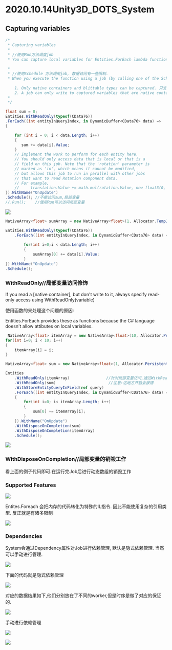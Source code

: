 # 2020.10.14Unity3D_DOTS_System

## Capturing variables
```c#
/*
 * Capturing variables
 * 
 * //使用Run方法调度job
 * You can capture local variables for Entities.ForEach lambda functions. 
 
 * 
 * //使用Schedule 方法调用job, 数据访问有一些限制. 
 * When you execute the function using a job (by calling one of the Schedule functions instead of Run) there are some restrictions on the captured variables and how you use them:
   
    1. Only native containers and blittable types can be captured. 只支持值类型
    2. A job can only write to captured variables that are native containers. (To “return” a single value, create a native array with one element.) 如果你向写入数据,需要使用native containers
 * 
 */
```


```c#
float sum = 0;
Entities.WithReadOnly(typeof(CData76))
.ForEach((int entityInQueryIndex, in DynamicBuffer<CData76> data) =>
{

    for (int i = 0; i < data.Length; i++)
    {
       sum += data[i].Value;
    }
    // Implement the work to perform for each entity here.
    // You should only access data that is local or that is a
    // field on this job. Note that the 'rotation' parameter is
    // marked as 'in', which means it cannot be modified,
    // but allows this job to run in parallel with other jobs
    // that want to read Rotation component data.
    // For example,
    //     translation.Value += math.mul(rotation.Value, new float3(0, 0, 1)) * deltaTime;
}).WithName("OnUpdate")
.Schedule(); //不能访问sum,局部变量
//.Run();    //使用Run可以访问局部变量
```

![](_v_images/20201014112341132_23712.png)

```c#
NativeArray<float> sumArray = new NativeArray<float>(1, Allocator.TempJob);

Entities.WithReadOnly(typeof(CData76))
    .ForEach((int entityInQueryIndex, in DynamicBuffer<CData76> data) => {
    
        for(int i=0;i < data.Length; i++)
        {
            sumArray[0] += data[i].Value;
        }            
}).WithName("OnUpdate")
.Schedule();
```
### WithReadOnly//局部变量访问修饰

If you read a [native container], but don't write to it, always specify read-only access using WithReadOnly(variable)

使用函数的来处理这个问题的原因:

Entities.ForEach provides these as functions because the C# language doesn't allow attibutes on local variables.

```c#
 NativeArray<float> itemArray = new NativeArray<float>(10, Allocator.Persistent);
for(int i=0; i < 10; i++)
{
    itemArray[i] = i;
}

NativeArray<float> sum = new NativeArray<float>(1, Allocator.Persistent);

Entities
    .WithReadOnly(itemArray)                //针对局部变量访问,通过WithReadOnly,来加速job计算
    .WithReadOnly(sum)                       //注意:这地方开启会报错
    .WithStoreEntityQueryInField(ref query)
    .ForEach((int entityInQueryIndex, in DynamicBuffer<CData76> data) =>
    {
        for(int i=0; i< itemArray.Length; i++)
        {
            sum[0] += itemArray[i];
        }
    }).WithName("OnUpdate")
    .WithDisposeOnCompletion(sum)
    .WithDisposeOnCompletion(itemArray)
    .Schedule();
```

![](_v_images/20201014142017451_26328.png)


### WithDisposeOnCompletion//局部变量的销毁工作

看上面的例子代码即可.在运行完Job后进行动态数组的销毁工作

### Supported Features
![](_v_images/20201014143903627_22851.png)

Entites.Foreach 会把内存的代码转化为特殊的IL指令. 因此不能使用复杂的引用类型. 反正就是有诸多限制

![](_v_images/20201014144225508_25914.png)

### Dependencies

System会通过Dependency属性对Job进行依赖管理,  默认是隐式依赖管理. 当然可以手动进行管理.

![](_v_images/20201014145215862_5214.png)

下面的代码就是隐式依赖管理

![](_v_images/20201014145526788_22470.png)

对应的数据结果如下,他们分别放在了不同的worker,但是时序是做了对应的保证的.

![](_v_images/20201014151235631_22288.png)


手动进行依赖管理

![](_v_images/20201014145628333_32070.png)

![](_v_images/20201014152207262_24199.png)